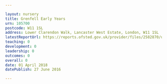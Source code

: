 ```yaml
---

layout: nursery
title: Grenfell Early Years
urn: 105700
postcode: W11 1SL
address: Lower Clarendon Walk, Lancaster West Estate, London, W11 1SL
latestReportUrl: https://reports.ofsted.gov.uk/provider/files/2582870/urn/105700.pdf
teaching: 0
development: 0
leadership: 0
outcomes: 0
overall: 0
date: 01 April 2018 
datePublish: 27 June 2016

---
```

